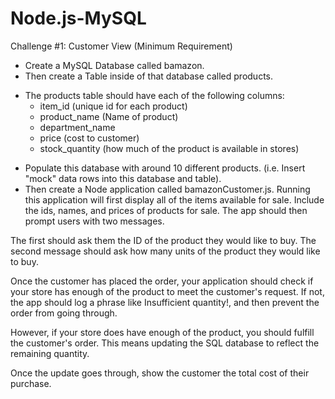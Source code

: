 # Node.js-MySQL

Challenge #1: Customer View (Minimum Requirement)

* Create a MySQL Database called bamazon.
* Then create a Table inside of that database called products.
- The products table should have each of the following columns:
    - item_id (unique id for each product)
    - product_name (Name of product)
    - department_name
    - price (cost to customer)
    - stock_quantity (how much of the product is available in stores)

* Populate this database with around 10 different products. (i.e. Insert "mock" data rows into this database and table).
* Then create a Node application called bamazonCustomer.js. Running this application will first display all of the items available for sale. Include the ids, names, and prices of products for sale.
The app should then prompt users with two messages.

The first should ask them the ID of the product they would like to buy.
The second message should ask how many units of the product they would like to buy.

Once the customer has placed the order, your application should check if your store has enough of the product to meet the customer's request.
If not, the app should log a phrase like Insufficient quantity!, and then prevent the order from going through.

However, if your store does have enough of the product, you should fulfill the customer's order.
This means updating the SQL database to reflect the remaining quantity.

Once the update goes through, show the customer the total cost of their purchase.

